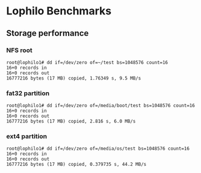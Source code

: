 # Lophilo Benchmarks

## Storage performance

### NFS root

	root@lophilo1# dd if=/dev/zero of=~/test bs=1048576 count=16
	16+0 records in
	16+0 records out
	16777216 bytes (17 MB) copied, 1.76349 s, 9.5 MB/s


### fat32 partition

	root@lophilo1# dd if=/dev/zero of=/media/boot/test bs=1048576 count=16
	16+0 records in
	16+0 records out
	16777216 bytes (17 MB) copied, 2.816 s, 6.0 MB/s

### ext4 partition

	root@lophilo1# dd if=/dev/zero of=/media/os/test bs=1048576 count=16
	16+0 records in
	16+0 records out
	16777216 bytes (17 MB) copied, 0.379735 s, 44.2 MB/s
